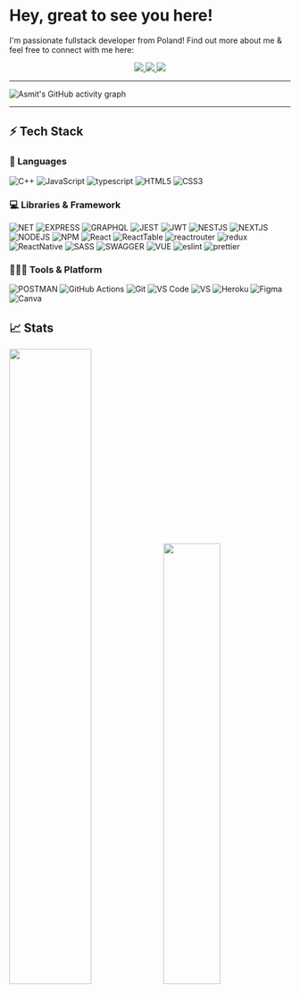 
# Hey, great to see you here! 
I'm passionate fullstack developer from Poland!
Find out more about me & feel free to connect with me here:

<p align="center">
  <a href="https://portfoliobc.vercel.app">
		<img src="https://img.shields.io/badge/portfolio-473bf0?style=for-the-badge&logo=About.me&logoColor=white" />
	</a>
	  <a href="https://www.behance.net/chladek">
		<img src="https://img.shields.io/badge/-Behance-blue?style=for-the-badge&logo=behance&logoColor=white" />
	</a>
  <a href="mailto:chladek13@gmail.com">
		<img src="https://img.shields.io/badge/Gmail-D14836?style=for-the-badge&logo=gmail&logoColor=white" />
	</a>
</p>

---

![Asmit's GitHub activity graph](https://activity-graph.herokuapp.com/graph?username=chladek&hide_border=true&theme=rogue)

---

## ⚡ Tech Stack

### 🚀 Languages

![C++](https://img.shields.io/badge/C%23-239120?style=for-the-badge&logo=c-sharp&logoColor=white) ![JavaScript](https://img.shields.io/badge/JavaScript-323330?style=for-the-badge&logo=javascript&logoColor=F7DF1E) ![typescript](https://img.shields.io/badge/TypeScript-007ACC?style=for-the-badge&logo=typescript&logoColor=white) ![HTML5](https://img.shields.io/badge/HTML5-E34F26?style=for-the-badge&logo=html5&logoColor=white) ![CSS3](https://img.shields.io/badge/CSS3-1572B6?style=for-the-badge&logo=css3&logoColor=white)


### 💻 Libraries & Framework
![NET](https://img.shields.io/badge/.NET-512BD4?style=for-the-badge&logo=dotnet&logoColor=white) ![EXPRESS](https://img.shields.io/badge/Express.js-000000?style=for-the-badge&logo=express&logoColor=white) ![GRAPHQL](https://img.shields.io/badge/GraphQl-E10098?style=for-the-badge&logo=graphql&logoColor=white) ![JEST](https://img.shields.io/badge/Jest-C21325?style=for-the-badge&logo=jest&logoColor=white) ![JWT](https://img.shields.io/badge/JWT-000000?style=for-the-badge&logo=JSON%20web%20tokens&logoColor=white) ![NESTJS](https://img.shields.io/badge/nestjs-E0234E?style=for-the-badge&logo=nestjs&logoColor=white) ![NEXTJS](https://img.shields.io/badge/next.js-000000?style=for-the-badge&logo=nextdotjs&logoColor=white) ![NODEJS](https://img.shields.io/badge/Node.js-339933?style=for-the-badge&logo=nodedotjs&logoColor=white) ![NPM](https://img.shields.io/badge/npm-CB3837?style=for-the-badge&logo=npm&logoColor=white) ![React](https://img.shields.io/badge/React-20232A?style=for-the-badge&logo=react&logoColor=61DAFB) ![ReactTable](https://img.shields.io/badge/react%20table-FF4154?style=for-the-badge&logo=react%20table&logoColor=white) ![reactrouter](https://img.shields.io/badge/React_Router-CA4245?style=for-the-badge&logo=react-router&logoColor=white) ![redux](https://img.shields.io/badge/Redux-593D88?style=for-the-badge&logo=redux&logoColor=white) ![ReactNative](https://img.shields.io/badge/React_Native-20232A?style=for-the-badge&logo=react&logoColor=61DAFB) ![SASS](https://img.shields.io/badge/Sass-CC6699?style=for-the-badge&logo=sass&logoColor=white) ![SWAGGER](https://img.shields.io/badge/Swagger-85EA2D?style=for-the-badge&logo=Swagger&logoColor=white) ![VUE](https://img.shields.io/badge/Vue.js-35495E?style=for-the-badge&logo=vuedotjs&logoColor=4FC08D) ![eslint](https://img.shields.io/badge/eslint-3A33D1?style=for-the-badge&logo=eslint&logoColor=white) ![prettier](https://img.shields.io/badge/prettier-1A2C34?style=for-the-badge&logo=prettier&logoColor=F7BA3E)


### 🧑🏻‍💻 Tools & Platform

![POSTMAN](https://img.shields.io/badge/Postman-FF6C37?style=for-the-badge&logo=Postman&logoColor=white) ![GitHub Actions](https://img.shields.io/badge/GitHub_Actions-2088FF?style=for-the-badge&logo=github-actions&logoColor=white) ![Git](https://img.shields.io/badge/Git-F05032?style=for-the-badge&logo=git&logoColor=white) ![VS Code](https://img.shields.io/badge/Visual_Studio_Code-0078D4?style=for-the-badge&logo=visual%20studio%20code&logoColor=white) ![VS](https://img.shields.io/badge/Visual_Studio-5C2D91?style=for-the-badge&logo=visual%20studio&logoColor=white) ![Heroku](https://img.shields.io/badge/Heroku-430098?style=for-the-badge&logo=heroku&logoColor=white) ![Figma](https://img.shields.io/badge/Figma-F24E1E?style=for-the-badge&logo=figma&logoColor=white) ![Canva](https://img.shields.io/badge/Canva-%2300C4CC.svg?&style=for-the-badge&logo=Canva&logoColor=white)

## 📈 Stats

<p >
  <img width="54%" src="https://github-readme-stats.vercel.app/api/top-langs/?username=chladek&layout=compact&show_icons=true&hide_border=true&theme=synthwave" />
  <img width="45%" src="https://github-readme-streak-stats.herokuapp.com/?user=chladek&hide_border=true&theme=synthwave" />
</p>
